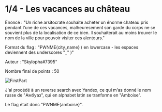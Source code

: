 # 1/4 - Les vacances au château

Enoncé : "Un riche arsitocrate souhaite acheter un énorme chateau pris pendant l'une de ces vacances, malheuresement son garde du corps ne se souvient plus de la localisation de ce bien. Il souhaiterait au moins trouver le nom de la ville pour pouvoir visiter ces alentours."

Format du flag : "PWNME{city_name} ( en lowercase - les espaces deviennent des underscores "_" )"

Auteur : "Skylopha#7395"

Nombre final de points : 50

![FirstPart](https://github.com/LeoDBFR/PWNME-CTF-Write-Ups/blob/main/GEOINT/1sur4%20-%20Les%20Vacances%20au%20Ch%C3%A2teau/FirstPart.png?raw=true)

J'ai procédé à un reverse search avec Yandex, ce qui m'as donné le nom russe de "Амбуаз", qui en alphabet latin se tranforme en "Amboise".

Le flag était donc "PWNME{amboise}".
